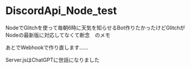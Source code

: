 # DiscordApi_Node_test
NodeでGlitchを使って毎朝6時に天気を知らせるBot作りたかったけどGlitchがNodeの最新版に対応してなくて断念　のメモ<p>
あとでWebhookで作り直します……<p>
Server.jsはChatGPTに世話になりました
